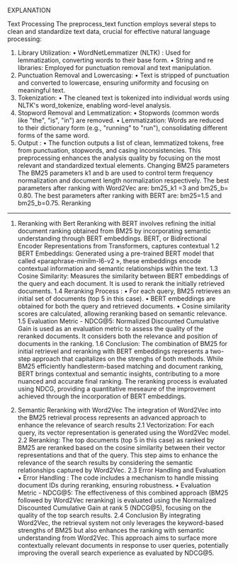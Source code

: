 EXPLANATION

Text Processing
The preprocess_text function employs several steps to clean and standardize text data, crucial for 
effective natural language processing:
1. Library Utilization:
• WordNetLemmatizer (NLTK) : Used for lemmatization, converting words to their base
form.
• String and re libraries: Employed for punctuation removal and text manipulation.
2. Punctuation Removal and Lowercasing:
• Text is stripped of punctuation and converted to lowercase, ensuring uniformity and
focusing on meaningful text.
3. Tokenization:
• The cleaned text is tokenized into individual words using NLTK's word_tokenize, enabling
word-level analysis.
4. Stopword Removal and Lemmatization:
• Stopwords (common words like "the", "is", "in") are removed.
• Lemmatization: Words are reduced to their dictionary form (e.g., "running" to "run"),
consolidating different forms of the same word.
5. Output :
• The function outputs a list of clean, lemmatized tokens, free from punctuation, stopwords, 
and casing inconsistencies.
This preprocessing enhances the analysis quality by focusing on the most relevant and standardized
textual elements.
Changing BM25 parameters
The BM25 parameters k1 and b are used to control term frequency normalization and document length 
normalization respectively.
The best parameters after ranking with Word2Vec are: bm25_k1 =3 and bm25_b= 0.80.
The best parameters after ranking with BERT are: bm25=1.5 and bm25_b=0.75.
Reranking
-------------------------------------------------------------------------------------
1. Reranking with Bert
Reranking with BERT involves refining the initial document ranking obtained from BM25 
by incorporating semantic understanding through BERT embeddings. BERT, or
Bidirectional Encoder Representations from Transformers, captures contextual
1.2 BERT Embeddings:
Generated using a pre-trained BERT model that called «paraphrase-minilm-l6-v2 », 
these embeddings encode contextual information and semantic relationships within the
text.
1.3 Cosine Similarity:
Measures the similarity between BERT embeddings of the query and each document. It
is used to rerank the initially retrieved documents.
1.4 Reranking Process :
• For each query, BM25 retrieves an initial set of documents (top 5 in this case).
• BERT embeddings are obtained for both the query and retrieved documents.
• Cosine similarity scores are calculated, allowing reranking based on semantic 
relevance.
1.5 Evaluation Metric - NDCG@5:
Normalized Discounted Cumulative Gain is used as an evaluation metric to assess the
quality of the reranked documents. It considers both the relevance and position of 
documents in the ranking.
1.6 Conclusion:
The combination of BM25 for initial retrievel and reranking with BERT embeddings 
represents a two-step approach that capitalizes on the strenghs of both methods.
While BM25 efficiently handlesterm-based matching and document ranking, BERT brings 
contextual and semantic insights, contributing to a more nuanced and accurate final
ranking. The reranking process is evaluated using NDCG, providing a quantitative 
meseaure of the improvement achieved through the incorporation of
BERT embeddings.

2. Semantic Reranking with Word2Vec
The integration of Word2Vec into the BM25 retrieval process represents an advanced
approach to enhance the relevance of search results
2.1 Vectorization:
For each query, its vector representation is generated using the Word2Vec model.
2.2 Reranking: 
The top documents (top 5 in this case) as ranked by BM25 are reranked based on the
cosine similarity between their vector representations and that of the query. This step
aims to enhance the relevance of the search results by considering the semantic
relationships captured by Word2Vec.
2.3 Error Handling and Evaluation
• Error Handling : The code includes a mechanism to handle missing document IDs
during reranking, ensuring robustness.
• Evaluation Metric - NDCG@5: The effectiveness of this combined approach (BM25
followed by Word2Vec reranking) is evaluated using the Normalized Discounted Cumulative 
Gain at rank 5 (NDCG@5), focusing on the quality of the top search results.
2.4 Conclusion
By integrating Word2Vec, the retrieval system not only leverages the keyword-based
strengths of BM25 but also enhances the ranking with semantic understanding from
Word2Vec. This approach aims to surface more contextually relevant documents in
response to user queries, potentially improving the overall search experience as evaluated
by NDCG@5.
